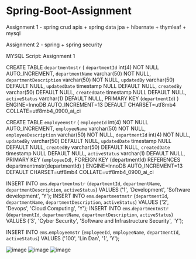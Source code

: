 # Spring-Boot-Assignment
Assignment 1 - spring crud apis + spring data jpa + hibernate + thymleaf + mysql

Assignment 2 - spring + spring security

MYSQL Script:
Assignment 1


CREATE TABLE `departmentmstr` (
  `departmentId` int(4) NOT NULL AUTO_INCREMENT,
  `departmentName` varchar(50) NOT NULL,
  `departmentDescription` varchar(50) NOT NULL,
  `updatedBy` varchar(50) DEFAULT NULL,
  `updatedDate` timestamp NULL DEFAULT NULL,
  `createdBy` varchar(50) DEFAULT NULL,
  `createdDate` timestamp NULL DEFAULT NULL,
  `activeStatus` varchar(1) DEFAULT NULL,
  PRIMARY KEY (`departmentId`)
) ENGINE=InnoDB AUTO_INCREMENT=13 DEFAULT CHARSET=utf8mb4 COLLATE=utf8mb4_0900_ai_ci


CREATE TABLE `employeemstr` (
  `employeeId` int(4) NOT NULL AUTO_INCREMENT,
  `employeeName` varchar(50) NOT NULL,
  `employeeDescription` varchar(50) NOT NULL,
  `departmentId` int(4) NOT NULL,
  `updatedBy` varchar(50) DEFAULT NULL,
  `updatedDate` timestamp NULL DEFAULT NULL,
  `createdBy` varchar(50) DEFAULT NULL,
  `createdDate` timestamp NULL DEFAULT NULL,
  `activeStatus` varchar(1) DEFAULT NULL,
  PRIMARY KEY (`employeeId`),
  FOREIGN KEY (departmentId) REFERENCES departmentmstr(departmentId)
) ENGINE=InnoDB AUTO_INCREMENT=13 DEFAULT CHARSET=utf8mb4 COLLATE=utf8mb4_0900_ai_ci


INSERT INTO `ems`.`departmentmstr` (`departmentId`, `departmentName`, `departmentDescription`, `activeStatus`) VALUES ('1', 'Development', 'Software development', 'Y');
INSERT INTO `ems`.`departmentmstr` (`departmentId`, `departmentName`, `departmentDescription`, `activeStatus`) VALUES ('2', 'Devops', 'Cloud Computing', 'Y');
INSERT INTO `ems`.`departmentmstr` (`departmentId`, `departmentName`, `departmentDescription`, `activeStatus`) VALUES ('3', 'Cyber Security', 'Software and Infrastructure Security', 'Y');


INSERT INTO `ems`.`employeemstr` (`employeeId`, `employeeName`, `departmentId`, `activeStatus`) VALUES ('100', 'Lin Dan', '1', 'Y');


![image](https://user-images.githubusercontent.com/54933094/234463092-599635e8-f245-436d-9df3-6fcc43c3a45a.png)
![image](https://user-images.githubusercontent.com/54933094/234463112-a5313a5c-beed-4793-a2c6-5ff54e08aaa5.png)
![image](https://user-images.githubusercontent.com/54933094/234463134-c5bc550f-4591-4707-8b5b-fbeeb32e3b2b.png)



